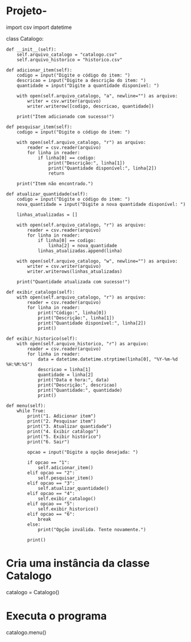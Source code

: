 # Projeto-


import csv
import datetime

class Catalogo:

    def __init__(self):
        self.arquivo_catalogo = "catalogo.csv"
        self.arquivo_historico = "historico.csv"

    def adicionar_item(self):
        codigo = input("Digite o código do item: ")
        descricao = input("Digite a descrição do item: ")
        quantidade = input("Digite a quantidade disponível: ")

        with open(self.arquivo_catalogo, "a", newline="") as arquivo:
            writer = csv.writer(arquivo)
            writer.writerow([codigo, descricao, quantidade])

        print("Item adicionado com sucesso!")

    def pesquisar_item(self):
        codigo = input("Digite o código do item: ")

        with open(self.arquivo_catalogo, "r") as arquivo:
            reader = csv.reader(arquivo)
            for linha in reader:
                if linha[0] == codigo:
                    print("Descrição:", linha[1])
                    print("Quantidade disponível:", linha[2])
                    return

        print("Item não encontrado.")

    def atualizar_quantidade(self):
        codigo = input("Digite o código do item: ")
        nova_quantidade = input("Digite a nova quantidade disponível: ")

        linhas_atualizadas = []

        with open(self.arquivo_catalogo, "r") as arquivo:
            reader = csv.reader(arquivo)
            for linha in reader:
                if linha[0] == codigo:
                    linha[2] = nova_quantidade
                linhas_atualizadas.append(linha)

        with open(self.arquivo_catalogo, "w", newline="") as arquivo:
            writer = csv.writer(arquivo)
            writer.writerows(linhas_atualizadas)

        print("Quantidade atualizada com sucesso!")

    def exibir_catalogo(self):
        with open(self.arquivo_catalogo, "r") as arquivo:
            reader = csv.reader(arquivo)
            for linha in reader:
                print("Código:", linha[0])
                print("Descrição:", linha[1])
                print("Quantidade disponível:", linha[2])
                print()

    def exibir_historico(self):
        with open(self.arquivo_historico, "r") as arquivo:
            reader = csv.reader(arquivo)
            for linha in reader:
                data = datetime.datetime.strptime(linha[0], "%Y-%m-%d %H:%M:%S")
                descricao = linha[1]
                quantidade = linha[2]
                print("Data e hora:", data)
                print("Descrição:", descricao)
                print("Quantidade:", quantidade)
                print()

    def menu(self):
        while True:
            print("1. Adicionar item")
            print("2. Pesquisar item")
            print("3. Atualizar quantidade")
            print("4. Exibir catálogo")
            print("5. Exibir histórico")
            print("6. Sair")

            opcao = input("Digite a opção desejada: ")

            if opcao == "1":
                self.adicionar_item()
            elif opcao == "2":
                self.pesquisar_item()
            elif opcao == "3":
                self.atualizar_quantidade()
            elif opcao == "4":
                self.exibir_catalogo()
            elif opcao == "5":
                self.exibir_historico()
            elif opcao == "6":
                break
            else:
                print("Opção inválida. Tente novamente.")

            print()

# Cria uma instância da classe Catalogo
catalogo = Catalogo()

# Executa o programa
catalogo.menu()

    
   


        
       

   

